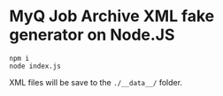 # MyQ Job Archive XML fake generator on Node.JS

```
npm i
node index.js
```
XML files will be save to the `./__data__/` folder.